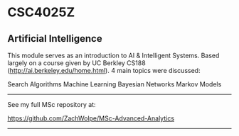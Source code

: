 # CSC4025Z 
## Artificial Intelligence 

This module serves as an introduction to AI & Intelligent Systems. Based largely on a course given by UC Berkley CS188 (http://ai.berkeley.edu/home.html). 4 main topics were discussed:

Search Algorithms
Machine Learning
Bayesian Networks
Markov Models

----------------------------------------------------------------------------------------------------------

See my full MSc repository at:

https://github.com/ZachWolpe/MSc-Advanced-Analytics

----------------------------------------------------------------------------------------------------------
